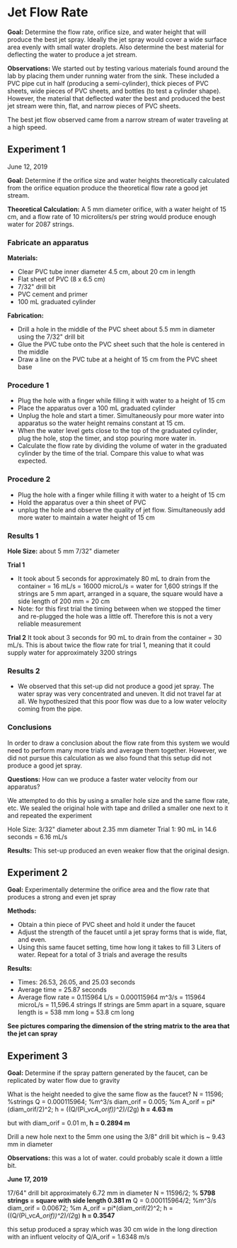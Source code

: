 # Jet Flow Rate

**Goal:** Determine the flow rate, orifice size, and water height that will produce the best jet spray. Ideally the jet spray would cover a wide surface area evenly with small water droplets. Also determine the best material for deflecting the water to produce a jet stream.

**Observations:** We started out by testing various materials found around the lab by placing them under running water from the sink. These included a PVC pipe cut in half (producing a semi-cylinder), thick pieces of PVC sheets, wide pieces of PVC sheets, and bottles (to test a cylinder shape). However, the material that deflected water the best and produced the best jet stream were thin, flat, and narrow pieces of PVC sheets.

The best jet flow observed came from a narrow stream of water traveling at a high speed.

## Experiment 1

June 12, 2019

**Goal:** Determine if the orifice size and water heights theoretically calculated from the orifice equation produce the theoretical flow rate a good jet stream.

**Theoretical Calculation:** A 5 mm diameter orifice, with a water height of 15 cm, and a flow rate of 10 microliters/s per string would produce enough water for 2087 strings.

### Fabricate an apparatus

**Materials:**
- Clear PVC tube inner diameter 4.5 cm, about 20 cm in length
- Flat sheet of PVC (8 x 6.5 cm)
- 7/32" drill bit
- PVC cement and primer
- 100 mL graduated cylinder

**Fabrication:**
- Drill a hole in the middle of the PVC sheet about 5.5 mm in diameter using the 7/32" drill bit
- Glue the PVC tube onto the PVC sheet such that the hole is centered in the middle
- Draw a line on the PVC tube at a height of 15 cm from the PVC sheet base

### Procedure 1
- Plug the hole with a finger while filling it with water to a height of 15 cm
- Place the apparatus over a 100 mL graduated cylinder
- Unplug the hole and start a timer. Simultaneously pour more water into apparatus so the water height remains constant at 15 cm.
- When the water level gets close to the top of the graduated cylinder, plug the hole, stop the timer, and stop pouring more water in.
- Calculate the flow rate by dividing the volume of water in the graduated cylinder by the time of the trial. Compare this value to what was expected.

### Procedure 2
- Plug the hole with a finger while filling it with water to a height of 15 cm
- Hold the apparatus over a thin sheet of PVC
- unplug the hole and observe the quality of jet flow. Simultaneously add more water to maintain a water height of 15 cm

### Results 1
**Hole Size:** about 5 mm 7/32" diameter

**Trial 1**
- It took about 5 seconds for approximately 80 mL to drain from the container = 16 mL/s = 16000 microL/s =  water for 1,600 strings
If the strings are 5 mm apart, arranged in a square, the square would have a side length of 200 mm = 20 cm
- Note: for this first trial the timing between when we stopped the timer and re-plugged the hole was a little off. Therefore this is not a very reliable measurement

**Trial 2**
It took about 3 seconds for 90 mL to drain from the container = 30 mL/s. This is about twice the flow rate for trial 1, meaning that it could supply water for approximately 3200 strings

### Results 2
- We observed that this set-up did not produce a good jet spray. The water spray was very concentrated and uneven. It did not travel far at all. We hypothesized that this poor flow was due to a low water velocity coming from the pipe.  

### Conclusions
In order to draw a conclusion about the flow rate from this system we would need to perform many more trials and average them together. However, we did not pursue this calculation as we also found that this setup did not produce a good jet spray.

**Questions:** How can we produce a faster water velocity from our apparatus?

We attempted to do this by using a smaller hole size and the same flow rate, etc.
We sealed the original hole with tape and drilled a smaller one next to it and repeated the experiment

Hole Size: 3/32" diameter about 2.35 mm diameter
Trial 1: 90 mL in 14.6 seconds = 6.16 mL/s

**Results:** This set-up produced an even weaker flow that the original design.

## Experiment 2

**Goal:** Experimentally determine the orifice area and the flow rate that produces a strong and even jet spray

**Methods:**
- Obtain a thin piece of PVC sheet and hold it under the faucet
- Adjust the strength of the faucet until a jet spray forms that is wide, flat, and even.
- Using this same faucet setting, time how long it takes to fill 3 Liters of water. Repeat for a total of 3 trials and average the results

**Results:**
- Times: 26.53, 26.05, and 25.03 seconds
- Average time = 25.87 seconds
- Average flow rate = 0.115964 L/s = 0.000115964 m^3/s = 115964 microL/s = 11,596.4 strings
If strings are 5mm apart in a square, square length is = 538 mm long = 53.8 cm long

**See pictures comparing the dimension of the string matrix to the area that the jet can spray**

## Experiment 3

**Goal:** Determine if the spray pattern generated by the faucet, can be replicated by water flow due to gravity

What is the height needed to give the same flow as the faucet?
N = 11596; %strings
Q = 0.000115964; %m^3/s
diam_orif = 0.005; %m
A_orif = pi*(diam_orif/2)^2;
h = ((Q/(Pi_vc*A_orif))^2)/(2*g)
**h = 4.63 m**

but with diam_orif = 0.01 m, **h = 0.2894 m**

Drill a new hole next to the 5mm one using the 3/8" drill bit which is ~ 9.43 mm in diameter

**Observations:** this was a lot of water. could probably scale it down a little bit.

**June 17, 2019**

17/64" drill bit approximately 6.72 mm in diameter
N = 11596/2; % **5798 strings = square with side length 0.381 m**
Q = 0.000115964/2; %m^3/s
diam_orif = 0.00672; %m
A_orif = pi*(diam_orif/2)^2;
h = ((Q/(Pi_vc*A_orif))^2)/(2*g)
**h = 0.3547**

this setup produced a spray which was 30 cm wide in the long direction
with an influent velocity of Q/A_orif = 1.6348 m/s
